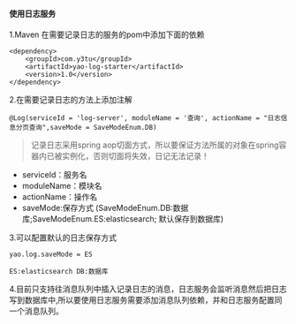 #### 使用日志服务
1.Maven
在需要记录日志的服务的pom中添加下面的依赖
```
<dependency>
    <groupId>com.y3tu</groupId>
    <artifactId>yao-log-starter</artifactId>
    <version>1.0</version>
</dependency>
```
2.在需要记录日志的方法上添加注解
```
@Log(serviceId = 'log-server', moduleName = '查询', actionName = "日志信息分页查询",saveMode = SaveModeEnum.DB)
```
> 记录日志采用spring aop切面方式，所以要保证方法所属的对象在spring容器内已被实例化，否则切面将失效，日记无法记录！

* serviceId：服务名
* moduleName：模块名
* actionName：操作名
* saveMode:保存方式 (SaveModeEnum.DB:数据库;SaveModeEnum.ES:elasticsearch;  默认保存到数据库)

3.可以配置默认的日志保存方式
```
yao.log.saveMode = ES 

ES:elasticsearch DB:数据库
```
4.目前只支持往消息队列中插入记录日志的消息，日志服务会监听消息然后把日志写到数据库中,所以要使用日志服务需要添加消息队列依赖，并和日志服务配置同一个消息队列。